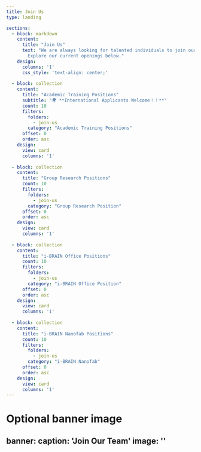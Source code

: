 ```yaml
---
title: Join Us
type: landing

sections:
  - block: markdown
    content:
      title: "Join Us"
      text: "We are always looking for talented individuals to join our research team. 
        Explore our current openings below."
    design:
      columns: '1'
      css_style: 'text-align: center;'
      
  - block: collection
    content:
      title: "Academic Training Positions"
      subtitle: "🌍 **International Applicants Welcome！！**"
      count: 10
      filters:
        folders:
          - join-us
        category: "Academic Training Positions"
      offset: 0
      order: asc
    design:
      view: card
      columns: '1'
      
  - block: collection
    content:
      title: "Group Research Positions"
      count: 10
      filters:
        folders:
          - join-us
        category: "Group Research Position"
      offset: 0
      order: asc
    design:
      view: card
      columns: '1'
      
  - block: collection
    content:
      title: "i-BRAIN Office Positions"
      count: 10
      filters:
        folders:
          - join-us
        category: "i-BRAIN Office Position"
      offset: 0
      order: asc
    design:
      view: card
      columns: '1'
      
  - block: collection
    content:
      title: "i-BRAIN Nanofab Positions"
      count: 10
      filters:
        folders:
          - join-us
        category: "i-BRAIN Nanofab"
      offset: 0
      order: asc
    design:
      view: card
      columns: '1'
---
```

# Optional banner image
banner:
  caption: 'Join Our Team'
  image: ''
---